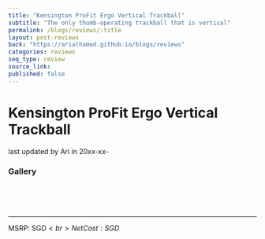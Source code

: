 ```yaml
---
title: "Kensington ProFit Ergo Vertical Trackball"
subtitle: "The only thumb-operating trackball that is vertical"
permalink: /blogs/reviews/:title
layout: post-reviews
back: "https://arialhamed.github.io/blogs/reviews"
categories: reviews
seq_type: review
source_link: 
published: false
---
```


# Kensington ProFit Ergo Vertical Trackball

<timestamp>last updated by Ari in 20xx-xx-</timestamp>



### Gallery

<br><br><br><hr>
MSRP: SGD$<br>
Net Cost: SGD$